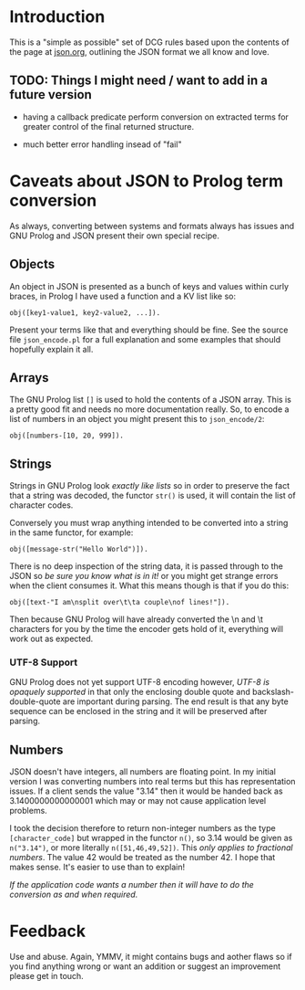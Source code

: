 # Introduction

This is a "simple as possible" set of DCG rules based upon the
contents of the page at [json.org](http://json.org), outlining the
JSON format we all know and love.

## TODO: Things I might need / want to add in a future version

 - having a callback predicate perform conversion on extracted
    terms for greater control of the final returned structure.

 - much better error handling insead of "fail"



# Caveats about JSON to Prolog term conversion

As always, converting between systems and formats always has issues
and GNU Prolog and JSON present their own special recipe.


## Objects

An object in JSON is presented as a bunch of keys and values within
curly braces, in Prolog I have used a function and a KV list like so:

    obj([key1-value1, key2-value2, ...]).

Present your terms like that and everything should be fine. See the
source file `json_encode.pl` for a full explanation and some examples
that should hopefully explain it all.


## Arrays

The GNU Prolog list `[]` is used to hold the contents of a JSON
array. This is a pretty good fit and needs no more documentation
really. So, to encode a list of numbers in an object you might present
this to `json_encode/2`:

    obj([numbers-[10, 20, 999]).


## Strings

Strings in GNU Prolog look *exactly like lists* so in order to
preserve the fact that a string was decoded, the functor `str()` is
used, it will contain the list of character codes.

Conversely you must wrap anything intended to be converted into a
string in the same functor, for example:

    obj([message-str("Hello World")]).

There is no deep inspection of the string data, it is passed through to the JSON so *be sure you know what is in it!* or you might get strange errors when the client consumes it. What this means though is that if you do this:

    obj([text-"I am\nsplit over\t\ta couple\nof lines!"]).

Then because GNU Prolog will have already converted the \n and \t
characters for you by the time the encoder gets hold of it, everything
will work out as expected.


### UTF-8 Support

GNU Prolog does not yet support UTF-8 encoding however, *UTF-8 is
opaquely supported* in that only the enclosing double quote and
backslash-double-quote are important during parsing. The end result is
that any byte sequence can be enclosed in the string and it will be
preserved after parsing.



## Numbers

JSON doesn't have integers, all numbers are floating point. In my
initial version I was converting numbers into real terms but this has
representation issues. If a client sends the value "3.14" then it
would be handed back as 3.1400000000000001 which may or may not cause
application level problems.

I took the decision therefore to return non-integer numbers as the
type `[character_code]` but wrapped in the functor `n()`, so 3.14
would be given as `n("3.14")`, or more literally
`n([51,46,49,52])`. This *only applies to fractional numbers*. The
value 42 would be treated as the number 42. I hope that makes
sense. It's easier to use than to explain!

*If the application code wants a number then it will have to do the
conversion as and when required.*


# Feedback

Use and abuse. Again, YMMV, it might contains bugs and aother flaws so
if you find anything wrong or want an addition or suggest an
improvement please get in touch.
